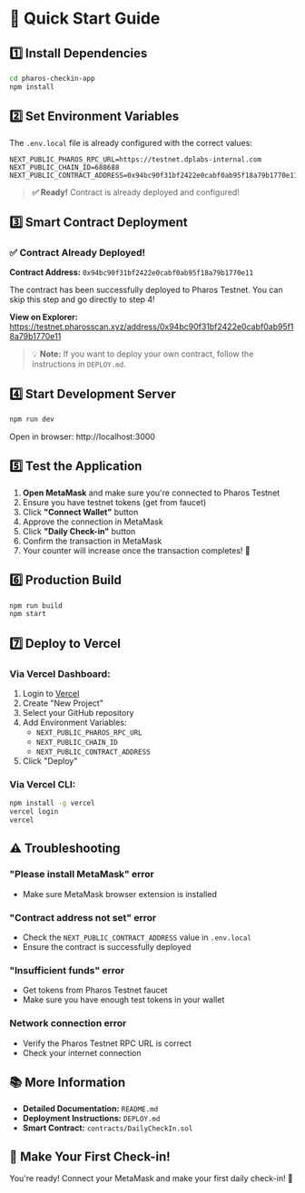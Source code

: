 # 🚀 Quick Start Guide

## 1️⃣ Install Dependencies

```bash
cd pharos-checkin-app
npm install
```

## 2️⃣ Set Environment Variables

The `.env.local` file is already configured with the correct values:

```env
NEXT_PUBLIC_PHAROS_RPC_URL=https://testnet.dplabs-internal.com
NEXT_PUBLIC_CHAIN_ID=688688
NEXT_PUBLIC_CONTRACT_ADDRESS=0x94bc90f31bf2422e0cabf0ab95f18a79b1770e11
```

> **✅ Ready!** Contract is already deployed and configured!

## 3️⃣ Smart Contract Deployment

### ✅ Contract Already Deployed!

**Contract Address:** `0x94bc90f31bf2422e0cabf0ab95f18a79b1770e11`

The contract has been successfully deployed to Pharos Testnet. You can skip this step and go directly to step 4!

**View on Explorer:**
https://testnet.pharosscan.xyz/address/0x94bc90f31bf2422e0cabf0ab95f18a79b1770e11

> 💡 **Note:** If you want to deploy your own contract, follow the instructions in `DEPLOY.md`.

## 4️⃣ Start Development Server

```bash
npm run dev
```

Open in browser: http://localhost:3000

## 5️⃣ Test the Application

1. **Open MetaMask** and make sure you're connected to Pharos Testnet
2. Ensure you have testnet tokens (get from faucet)
3. Click **"Connect Wallet"** button
4. Approve the connection in MetaMask
5. Click **"Daily Check-in"** button
6. Confirm the transaction in MetaMask
7. Your counter will increase once the transaction completes! 🎉

## 6️⃣ Production Build

```bash
npm run build
npm start
```

## 7️⃣ Deploy to Vercel

### Via Vercel Dashboard:

1. Login to [Vercel](https://vercel.com)
2. Create "New Project"
3. Select your GitHub repository
4. Add Environment Variables:
   - `NEXT_PUBLIC_PHAROS_RPC_URL`
   - `NEXT_PUBLIC_CHAIN_ID`
   - `NEXT_PUBLIC_CONTRACT_ADDRESS`
5. Click "Deploy"

### Via Vercel CLI:

```bash
npm install -g vercel
vercel login
vercel
```

## ⚠️ Troubleshooting

### "Please install MetaMask" error
- Make sure MetaMask browser extension is installed

### "Contract address not set" error
- Check the `NEXT_PUBLIC_CONTRACT_ADDRESS` value in `.env.local`
- Ensure the contract is successfully deployed

### "Insufficient funds" error
- Get tokens from Pharos Testnet faucet
- Make sure you have enough test tokens in your wallet

### Network connection error
- Verify the Pharos Testnet RPC URL is correct
- Check your internet connection

## 📚 More Information

- **Detailed Documentation:** `README.md`
- **Deployment Instructions:** `DEPLOY.md`
- **Smart Contract:** `contracts/DailyCheckIn.sol`

## 🎯 Make Your First Check-in!

You're ready! Connect your MetaMask and make your first daily check-in! 🚀
